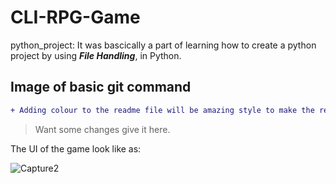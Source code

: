 # CLI-RPG-Game

python_project: It was bascically a part of learning how to create a python project by using ***File Handling***,
                in Python.

## Image of basic git command

```diff
+ Adding colour to the readme file will be amazing style to make the readme file presentable.
```

> Want some changes give it here.

The UI of the game look like as:

![Capture2](https://user-images.githubusercontent.com/54764701/73710800-061dbf00-472b-11ea-8dd3-7b78a7b6348f.PNG)

